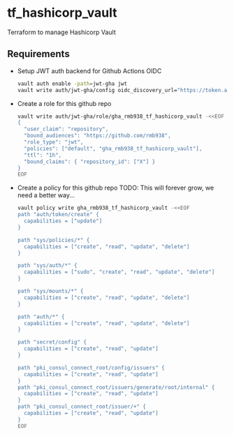 # tf_hashicorp_vault
Terraform to manage Hashicorp Vault

## Requirements

* Setup JWT auth backend for Github Actions OIDC
  ```bash
  vault auth enable -path=jwt-gha jwt
  vault write auth/jwt-gha/config oidc_discovery_url="https://token.actions.githubusercontent.com" bound_issuer="https://token.actions.githubusercontent.com"
  ```
* Create a role for this github repo
  ```bash
  vault write auth/jwt-gha/role/gha_rmb938_tf_hashicorp_vault -<<EOF
  {
    "user_claim": "repository",
    "bound_audiences": "https://github.com/rmb938",
    "role_type": "jwt",
    "policies": ["default", "gha_rmb938_tf_hashicorp_vault"],
    "ttl": "1h",
    "bound_claims": { "repository_id": ["X"] }
  }
  EOF
  ```
* Create a policy for this github repo TODO: This will forever grow, we need a better way...
  ```bash
  vault policy write gha_rmb938_tf_hashicorp_vault -<<EOF
  path "auth/token/create" {
    capabilities = ["update"]
  }

  path "sys/policies/*" {
    capabilities = ["create", "read", "update", "delete"]
  }

  path "sys/auth/*" {
    capabilities = ["sudo", "create", "read", "update", "delete"]
  }

  path "sys/mounts/*" {
    capabilities = ["create", "read", "update", "delete"]
  }

  path "auth/*" {
    capabilities = ["create", "read", "update", "delete"]
  }

  path "secret/config" {
    capabilities = ["create", "read", "update"]
  }

  path "pki_consul_connect_root/config/issuers" {
    capabilities = ["create", "read", "update"]
  }
  path "pki_consul_connect_root/issuers/generate/root/internal" {
    capabilities = ["create", "read", "update"]
  }
  path "pki_consul_connect_root/issuer/+" {
    capabilities = ["create", "read", "update"]
  }
  EOF
  ```